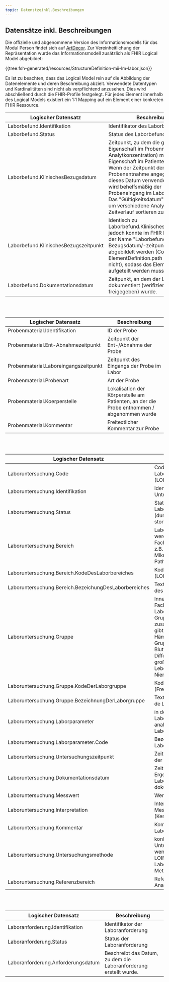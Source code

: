 ```yaml
---
topic: Datenstzeinkl.Beschreibungen
---
```

## Datensätze inkl. Beschreibungen

Die offizielle und abgenommene Version des Informationsmodells für das Modul Person findet sich auf [ArtDecor](https://art-decor.org/art-decor/decor-datasets--mide-). Zur Vereinheitlichung der Repräsentation wurde das Informationsmodell zusätzlich als FHIR Logical Model abgebildet:

{{tree:fsh-generated/resources/StructureDefinition-mii-lm-labor.json}}

Es ist zu beachten, dass das Logical Model rein auf die Abbildung der Datenelemente und deren Beschreibung abzielt. Verwendete Datentypen und Kardinalitäten sind nicht als verpflichtend anzusehen. Dies wird abschließend durch die FHIR-Profile festgelegt. Für jedes Element innerhalb des Logical Models existiert ein 1:1 Mapping auf ein Element einer konkreten FHIR Ressource.

| Logischer Datensatz | Beschreibung |
|--------------|-----------|
| Laborbefund.Identifikation     |  Identifikator des Laborbefunds        |
| Laborbefund.Status     |  Status des Laborbefunds       |
| Laborbefund.KlinischesBezugsdatum     |  Zeitpunkt, zu dem die gemessene Eigenschaft im Probenmaterial (e.g. Analytkonzentration) mutmaßlich der Eigenschaft im Patienten entsprach. Wenn der Zeitpunkt der Probenentnahme angegeben ist, wird dieses Datum verwendet. Andernfalls wird behelfsmäßig der Probeneingang im Labor gewählt. Das "Gültigkeitsdatum" ist wichtig, um verschiedene Analysen im Zeitverlauf sortieren zu können.       |
| Laborbefund.KlinischesBezugszeitpunkt | Identisch zu Laborbefund.KlinischesBezugsdatum, jedoch konnte im FHIR Logical Model der Name "Laborbefund.Klinisches/r Bezugsdatum/-zeitpunkt nicht abgebildelt werden (Constraint in ElementDefinition.path erlaubt '/' nicht), sodass das Elemente aufgeteilt werden musste."|
| Laborbefund.Dokumentationsdatum     |  Zeitpunkt, an dem der Laborbefund dokumentiert (verifiziert und freigegeben) wurde. |

<br><br>

| Logischer Datensatz | Beschreibung |
|--------------|-----------|
| Probenmaterial.Identifikation     |   ID der Probe     |
| Probenmaterial.Ent-Abnahmezeitpunkt     |  Zeitpunkt der Ent-/Abnahme der Probe|
| Probenmaterial.Laboreingangszeitpunkt	     |  Zeitpunkt des Eingangs der Probe im Labor|
| Probenmaterial.Probenart     | Art der Probe |
| Probenmaterial.Koerperstelle     | Lokalisation der Körperstelle am Patienten, an der die Probe entnommen / abgenommen wurde |
| Probenmaterial.Kommentar     | Freitextlicher Kommentar zur Probe |

<br><br>

| Logischer Datensatz | Beschreibung |
|--------------|-----------|
| Laboruntersuchung.Code    | Code des Laborparameters (LOINC) |
| Laboruntersuchung.Identifikation     |  Identifikator der Untersuchung     |
| Laboruntersuchung.Status     |  Status der Laboruntersuchung (durchgeführt, offen, storniert)|
| Laboruntersuchung.Bereich     | Laboruntersuchungen werden in diagnostische Fachbereiche gruppiert, z.B. Hämatologie, Mikrobiologie, Pathologie etc.|
| Laboruntersuchung.Bereich.KodeDesLaborbereiches     | Kode des Laborbereichs (LOINC)|
| Laboruntersuchung.Bereich.BezeichungDesLaborbereiches     | Textuelle Beschreibung des Laborbereiches|
| Laboruntersuchung.Gruppe     | Innerhalb der Fachbereiche werden Laboruntersuchungen in Gruppen zusammengefasst, z.B. gibt es in der Hämatologie die Gruppen kleines Blutbild, Differentialblutbild, großes Blutbild, Leberwerte, Nierenwerte etc.|
| Laboruntersuchung.Gruppe.KodeDerLaborgruppe     | Kode der Laborgruppe (Frei wählbar)|
| Laboruntersuchung.Gruppe.BezeichnungDerLaborgruppe     | Textuelle Beschreibung de Laborgruppe|
| Laboruntersuchung.Laborparameter     | in der Laboruntersuchung analysierter/gemessener Laborparameter |
| Laboruntersuchung.Laborparameter.Code    | Bezeichnung des Laborparameters |
| Laboruntersuchung.Untersuchungszeitpunkt     |  Zeitpunkt des Beginns der Untersuchung |
| Laboruntersuchung.Dokumentationsdatum     | Zeitpunkt, an dem das Ergebnis der Laboruntersuchung dokumentiert wurde|
| Laboruntersuchung.Messwert     | Wert der Analyse|
| Laboruntersuchung.Interpretation     | Interpretation des Messwerts (Kennzeichen)|
| Laboruntersuchung.Kommentar     |  Kommentierung der Laboruntersuchung|
| Laboruntersuchung.Untersuchungsmethode     |  konkrete Untersuchungsmethode, wenn ein verwendeter LOINC-Code für den Laborparameter keine Methode enthält|
| Laboruntersuchung.Referenzbereich     |  Referenzbereich der Analyse.|

<br><br>


| Logischer Datensatz | Beschreibung |
|--------------|-----------|
| Laboranforderung.Identifikation     |  Identifikator der Laboranforderung|
| Laboranforderung.Status     | Status der Laboranforderung|
| Laboranforderung.Anforderungsdatum     | Beschreibt das Datum, zu dem die Laboranforderung erstellt wurde.|
